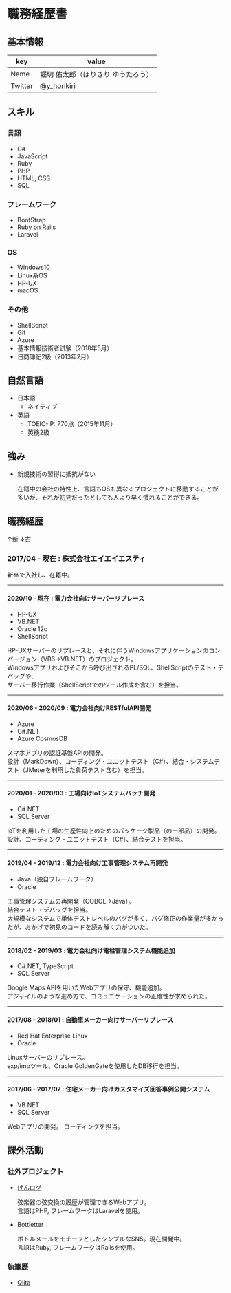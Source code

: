 # 職務経歴書

## 基本情報

|key|value|
|---|-----|
|Name|堀切 佑太郎（ほりきり ゆうたろう）|
|Twitter|[@y_horikiri](https://twitter.com/y_horikiri)|

## スキル
### 言語
- C#
- JavaScript
- Ruby
- PHP
- HTML, CSS
- SQL

### フレームワーク
- BootStrap
- Ruby on Rails
- Laravel

### OS
- Windows10
- Linux系OS
- HP-UX
- macOS

### その他
- ShellScript
- Git
- Azure
- 基本情報技術者試験（2018年5月）
- 日商簿記2級（2013年2月）

## 自然言語

- 日本語
  - ネイティブ
- 英語
  - TOEIC-IP: 770点（2015年11月）
  - 英検2級

## 強み
- 新規技術の習得に抵抗がない

  在籍中の会社の特性上、言語もOSも異なるプロジェクトに移動することが多いが、それが初見だったとしても人より早く慣れることができる。

## 職務経歴
↑新
↓古

### 2017/04 - 現在 : 株式会社エイエイエスティ
新卒で入社し、在籍中。

---
#### 2020/10 - 現在 : 電力会社向けサーバーリプレース
- HP-UX
- VB.NET
- Oracle 12c
- ShellScript

HP-UXサーバーのリプレースと、それに伴うWindowsアプリケーションのコンバージョン（VB6→VB.NET）のプロジェクト。  
Windowsアプリおよびそこから呼び出されるPL/SQL、ShellScriptのテスト・デバッグや、  
サーバー移行作業（ShellScriptでのツール作成を含む）を担当。

---
#### 2020/06 - 2020/09 : 電力会社向けRESTfulAPI開発
- Azure
- C#.NET
- Azure CosmosDB

スマホアプリの認証基盤APIの開発。  
設計（MarkDown）、コーディング・ユニットテスト（C#）、結合・システムテスト（JMeterを利用した負荷テスト含む）を担当。

---
#### 2020/01 - 2020/03 : 工場向けIoTシステムバッチ開発
- C#.NET
- SQL Server

IoTを利用した工場の生産性向上のためのパッケージ製品（の一部品）の開発。  
設計、コーディング・ユニットテスト（C#）、結合テストを担当。

---
#### 2019/04 - 2019/12 : 電力会社向け工事管理システム再開発
- Java（独自フレームワーク）
- Oracle

工事管理システムの再開発（COBOL→Java）。  
結合テスト・デバッグを担当。  
大規模なシステムで単体テストレベルのバグが多く、バグ修正の作業量が多かったが、おかげで初見のコードを読み解く力がついた。

---
#### 2018/02 - 2019/03 : 電力会社向け電柱管理システム機能追加
- C#.NET, TypeScript
- SQL Server

Google Maps APIを用いたWebアプリの保守、機能追加。  
アジャイルのような進め方で、コミュニケーションの正確性が求められた。

---
#### 2017/08 - 2018/01 : 自動車メーカー向けサーバーリプレース
- Red Hat Enterprise Linux
- Oracle

Linuxサーバーのリプレース。  
exp/impツール、Oracle GoldenGateを使用したDB移行を担当。

---
#### 2017/06 - 2017/07 : 住宅メーカー向けカスタマイズ回答事例公開システム
- VB.NET
- SQL Server

Webアプリの開発。
コーディングを担当。

## 課外活動

### 社外プロジェクト
* [げんログ](https://www.gen-log.net/)

  弦楽器の弦交換の履歴が管理できるWebアプリ。  
  言語はPHP, フレームワークはLaravelを使用。
* Bottletter

  ボトルメールをモチーフとしたシンプルなSNS。現在開発中。  
  言語はRuby, フレームワークはRailsを使用。

### 執筆歴
* [Qiita](https://qiita.com/y_horikiri)

